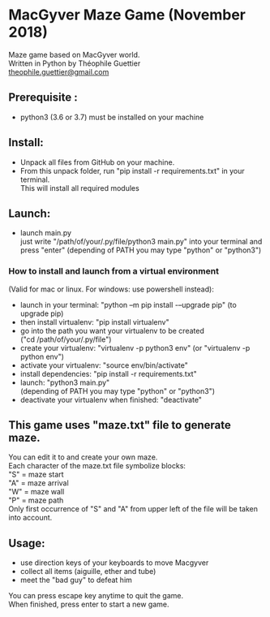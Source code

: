 # MacGyver Maze Game (November 2018)

Maze game based on MacGyver world.  
Written in Python by Théophile Guettier  
theophile.guettier@gmail.com  

## Prerequisite : 
- python3 (3.6 or 3.7) must be installed on your machine

## Install:
- Unpack all files from GitHub on your machine.
- From this unpack folder, run "pip install -r requirements.txt" in your terminal.  
This will install all required modules

## Launch:
- launch main.py  
just write "/path/of/your/.py/file/python3 main.py" 
into your terminal and press "enter"
(depending of PATH you may type "python" or "python3")

### How to install and launch from a virtual environment 
(Valid for mac or linux. For windows: use powershell instead):
- launch in your terminal: "python –m pip install -–upgrade pip" (to upgrade pip)  
- then install virtualenv: "pip install virtualenv"  
- go into the path you want your virtualenv to be created  
("cd /path/of/your/.py/file")  
- create your virtualenv: "virtualenv -p python3 env" (or "virtualenv -p python env")
- activate your virtualenv: "source env/bin/activate"  
- install dependencies: "pip install -r requirements.txt"  
- launch: "python3 main.py"  
(depending of PATH you may type "python" or "python3")
- deactivate your virtualenv when finished: "deactivate"  

## This game uses "maze.txt" file to generate maze.
You can edit it to and create your own maze.  
Each character of the maze.txt file symbolize blocks:  
"S" = maze start  
"A" = maze arrival  
"W" = maze wall  
"P" = maze path  
Only first occurrence of "S" and "A" from upper left
of the file will be taken into account.

## Usage:
- use direction keys of your keyboards to move Macgyver
- collect all items (aiguille, ether and tube)
- meet the "bad guy" to defeat him  

You can press escape key anytime to quit the game.  
When finished, press enter to start a new game.
